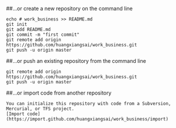 
##…or create a new repository on the command line

	echo # work_business >> README.md
	git init
	git add README.md
	git commit -m "first commit"
	git remote add origin https://github.com/huangxiangsai/work_business.git
	git push -u origin master

##…or push an existing repository from the command line

	git remote add origin https://github.com/huangxiangsai/work_business.git
	git push -u origin master

##…or import code from another repository

	You can initialize this repository with code from a Subversion, Mercurial, or TFS project.
	[Import code](https://import.github.com/huangxiangsai/work_business/import)